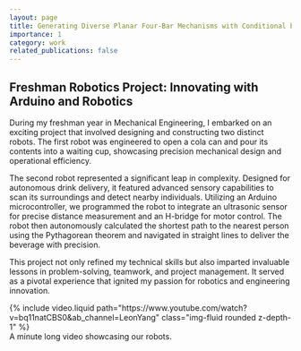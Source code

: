 ```yaml
---
layout: page
title: Generating Diverse Planar Four-Bar Mechanisms with Conditional beta-VAE
importance: 1
category: work
related_publications: false
---
```


## Freshman Robotics Project: Innovating with Arduino and Robotics

During my freshman year in Mechanical Engineering, I embarked on an exciting project that involved designing and constructing two distinct robots. The first robot was engineered to open a cola can and pour its contents into a waiting cup, showcasing precision mechanical design and operational efficiency.

The second robot represented a significant leap in complexity. Designed for autonomous drink delivery, it featured advanced sensory capabilities to scan its surroundings and detect nearby individuals. Utilizing an Arduino microcontroller, we programmed the robot to integrate an ultrasonic sensor for precise distance measurement and an H-bridge for motor control. The robot then autonomously calculated the shortest path to the nearest person using the Pythagorean theorem and navigated in straight lines to deliver the beverage with precision.

This project not only refined my technical skills but also imparted invaluable lessons in problem-solving, teamwork, and project management. It served as a pivotal experience that ignited my passion for robotics and engineering innovation.

<div class="row mt-3">
    <div class="col-sm mt-3 mt-md-0">
        {% include video.liquid path="https://www.youtube.com/watch?v=bq11natCBS0&ab_channel=LeonYang" class="img-fluid rounded z-depth-1" %}
    </div>
</div>
<div class="caption">
    A minute long video showcasing our robots.
</div>
